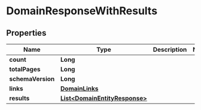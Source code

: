 

# DomainResponseWithResults


## Properties

| Name | Type | Description | Notes |
|------------ | ------------- | ------------- | -------------|
|**count** | **Long** |  |  |
|**totalPages** | **Long** |  |  |
|**schemaVersion** | **Long** |  |  |
|**links** | [**DomainLinks**](DomainLinks.md) |  |  |
|**results** | [**List&lt;DomainEntityResponse&gt;**](DomainEntityResponse.md) |  |  |



